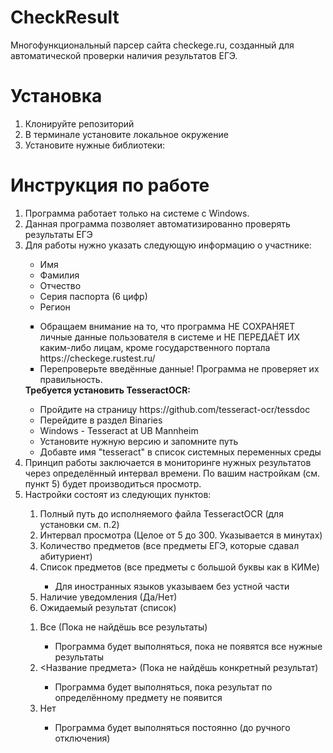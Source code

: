 <h1> <b> CheckResult </b> </h1>
Многофункциональный парсер сайта checkege.ru, созданный для автоматической проверки наличия результатов ЕГЭ.
<h1>Установка</h1>
<ol>
  <li> Клонируйте репозиторий </li>
  <li> В терминале установите локальное окружение </li>
  <li> Установите нужные библиотеки: </li>
  
</ol>

<h1> Инструкция по работе </h1>
<p>
  <ol>
  <li> Программа работает только на системе с Windows. </li>
  <li> Данная программа позволяет автоматизированно проверять результаты ЕГЭ </li>
  <li> Для работы нужно указать следующую информацию о участнике: </li>
    <ul>
    <li>Имя</li>
    <li>Фамилия</li>
   <li>Отчество</li>
    <li>Серия паспорта (6 цифр)</li>
    <li>Регион</li>
    </ul>
<ul type="square">
<li>Обращаем внимание на то, что программа НЕ СОХРАНЯЕТ личные данные
пользователя в системе и НЕ ПЕРЕДАЁТ ИХ каким-либо лицам, кроме
государственного портала https://checkege.rustest.ru/ </li>
<li> Перепроверьте введённые данные! Программа не проверяет их правильность. </li> </ul>
<b>Требуется установить TesseractOCR:</b>
    <ul>
    <li> Пройдите на страницу https://github.com/tesseract-ocr/tessdoc </li>
    <li> Перейдите в раздел Binaries </li>
    <li> Windows - Tesseract at UB Mannheim </li>
    <li> Установите нужную версию и запомните путь </li>
    <li> Добавте имя "tesseract" в список системных переменных среды </li>
    </ul>
<li> Принцип работы заключается в мониторинге нужных результатов через определённый
интервал времени.
По вашим настройкам (см. пункт 5) будет производиться просмотр. </li>
<li> Настройки состоят из следующих пунктов: </li>
    <ol type="1">
    <li> Полный путь до исполняемого файла TesseractOCR (для установки см. п.2)</li>
    <li> Интервал просмотра (Целое от 5 до 300. Указывается в минутах)</li>
    <li> Количество предметов (все предметы ЕГЭ, которые сдавал абитуриент)</li>
    <li> Список предметов (все предметы с большой буквы как в КИМе)</li>
        <ul type="square"><li>Для иностранных языков указываем без устной части</li></ul>
    <li> Наличие уведомления (Да/Нет)</li>
    <li> Ожидаемый результат (список)</li>
    </ol>
        <ol>
        <li> Все (Пока не найдёшь все результаты)</li>
            <ul type="square"><li>Программа будет выполняться, пока не появятся все нужные результаты</li></ul>
        <li> <Название предмета> (Пока не найдёшь конкретный результат) </li>
            <ul type="square"><li>Программа будет выполняться, пока результат по определённому предмету
            не появится</li></ul>
        <li> Нет </li>
            <ul type="square"><li>Программа будет выполняться постоянно (до ручного отключения)</li></ul>
        </ol>
  </ol>
</p>
